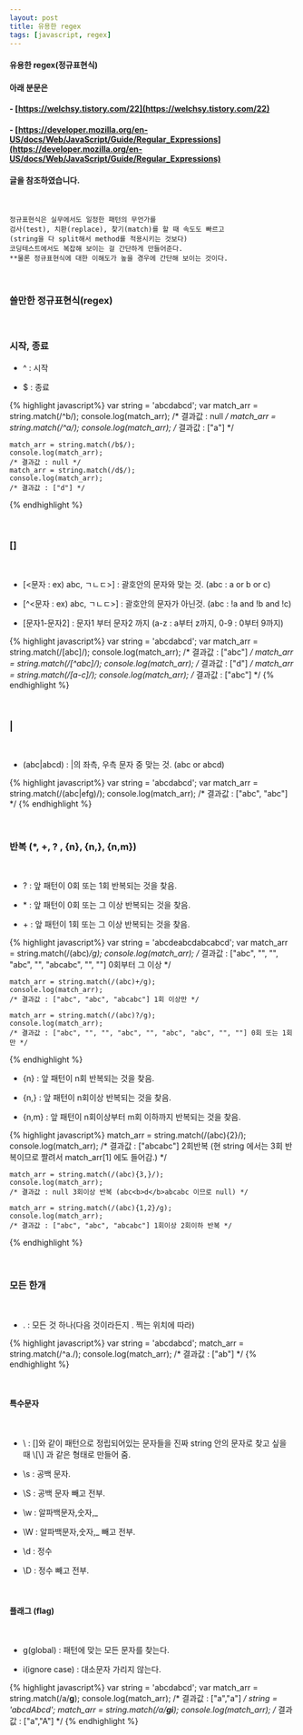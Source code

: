 ```yaml
---
layout: post
title: 유용한 regex
tags: [javascript, regex]
---
```


#### 유용한 regex(정규표현식)

#### 아래 분문은
#### - [https://welchsy.tistory.com/22](https://welchsy.tistory.com/22)
#### - [https://developer.mozilla.org/en-US/docs/Web/JavaScript/Guide/Regular_Expressions](https://developer.mozilla.org/en-US/docs/Web/JavaScript/Guide/Regular_Expressions)
#### 글을 참조하였습니다.

<br />

    정규표현식은 실무에서도 일정한 패턴의 무언가를
    검사(test), 치환(replace), 찾기(match)를 할 때 속도도 빠르고
    (string을 다 split해서 method를 적용시키는 것보다)
    코딩테스트에서도 복잡해 보이는 걸 간단하게 만들어준다. 
    **물론 정규표현식에 대한 이해도가 높을 경우에 간단해 보이는 것이다.

<br />

### 쓸만한 정규표현식(regex)

<br />


### 시작, 종료

 - ^ : 시작

 - $ : 종료

{% highlight javascript%}
    var string = 'abcdabcd';
    var match_arr = string.match(/^b/);
    console.log(match_arr);
    /* 결과값 : null */
    match_arr = string.match(/^a/);
    console.log(match_arr);
    /* 결과값 : ["a"] */

    match_arr = string.match(/b$/);
    console.log(match_arr);
    /* 결과값 : null */
    match_arr = string.match(/d$/);
    console.log(match_arr);
    /* 결과값 : ["d"] */
{% endhighlight %}

<br />


### []

<br />


 - [<문자 : ex) abc, ㄱㄴㄷ>] : 괄호안의 문자와 맞는 것. (abc : a or b or c)

 - [^<문자 : ex) abc, ㄱㄴㄷ>] : 괄호안의 문자가 아닌것. (abc : !a and !b and !c)

 - [문자1-문자2] : 문자1 부터 문자2 까지 (a-z : a부터 z까지, 0-9 : 0부터 9까지)

{% highlight javascript%}
    var string = 'abcdabcd';
    var match_arr = string.match(/[abc]/);
    console.log(match_arr);
    /* 결과값 : ["abc"] */
    match_arr = string.match(/[^abc]/);
    console.log(match_arr);
    /* 결과값 : ["d"] */
    match_arr = string.match(/[a-c]/);
    console.log(match_arr);
    /* 결과값 : ["abc"] */
{% endhighlight %}

<br />

### |

<br />

 - (abc\|abcd) : \|의 좌측, 우측 문자 중 맞는 것. (abc or abcd)


{% highlight javascript%}
    var string = 'abcdabcd';
    var match_arr = string.match(/(abc|efg)/);
    console.log(match_arr);
    /* 결과값 : ["abc", "abc"] */
{% endhighlight %}

<br />


### 반복 (*, +, ? , {n}, {n,}, {n,m})

<br />

 - ?     : 앞 패턴이 0회 또는 1회 반복되는 것을 찾음.

 - \*     : 앞 패턴이 0회 또는 그 이상 반복되는 것을 찾음.

 - \+     : 앞 패턴이 1회 또는 그 이상 반복되는 것을 찾음.

{% highlight javascript%}
    var string = 'abcdeabcdabcabcd';
    var match_arr = string.match(/(abc)*/g);
    console.log(match_arr);
    /* 결과값 : ["abc", "", "", "abc", "", "abcabc", "", ""] 0회부터 그 이상 */

    match_arr = string.match(/(abc)+/g);
    console.log(match_arr);
    /* 결과값 : ["abc", "abc", "abcabc"] 1회 이상만 */

    match_arr = string.match(/(abc)?/g);
    console.log(match_arr);
    /* 결과값 : ["abc", "", "", "abc", "", "abc", "abc", "", ""] 0회 또는 1회만 */
{% endhighlight %}

 - {n}   : 앞 패턴이 n회 반복되는 것을 찾음.

 - {n,}  : 앞 패턴이 n회이상 반복되는 것을 찾음.

 - {n,m} : 앞 패턴이 n회이상부터 m회 이하까지 반복되는 것을 찾음.

{% highlight javascript%}
    match_arr = string.match(/(abc){2}/);
    console.log(match_arr);
    /* 결과값 : ["abcabc"] 2회반복 (현 string 에서는 3회 반복이므로 짤려서 match_arr[1] 에도 들어감.) */

    match_arr = string.match(/(abc){3,}/);
    console.log(match_arr);
    /* 결과값 : null 3회이상 반복 (abc<b>d</b>abcabc 이므로 null) */

    match_arr = string.match(/(abc){1,2}/g);
    console.log(match_arr);
    /* 결과값 : ["abc", "abc", "abcabc"] 1회이상 2회이하 반복 */
{% endhighlight %}

<br />


### 모든 한개

<br />


 - . : 모든 것 하나(다음 것이라든지 . 찍는 위치에 따라)

{% highlight javascript%}
    var string = 'abcdabcd';
    match_arr = string.match(/^a./);
    console.log(match_arr);
    /* 결과값 : ["ab"] */
{% endhighlight %}

<br />

#### 특수문자

<br />

- \\ : []와 같이 패턴으로 정립되어있는 문자들을 진짜 string 안의 문자로 찾고 싶을 때 \\[\\] 과 같은 형태로 만들어 줌.

- \\s : 공백 문자.

- \\S : 공백 문자 빼고 전부.

- \\w : 알파백문자,숫자,_

- \\W : 알파백문자,숫자,_ 빼고 전부.

- \\d : 정수

- \\D : 정수 빼고 전부.

<br />

#### 플래그 (flag) 

<br />


 - g(global) : 패턴에 맞는 모든 문자를 찾는다.

 - i(ignore case) : 대소문자 가리지 않는다.

{% highlight javascript%}
    var string = 'abcdabcd';
    var match_arr = string.match(/a/**g**);
    console.log(match_arr);
    /* 결과값 : ["a","a"] */
    string = 'abcdAbcd';
    match_arr = string.match(/a/**gi**);
    console.log(match_arr);
    /* 결과값 : ["a","A"] */
{% endhighlight %}